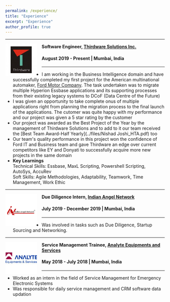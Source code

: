 ```yaml
---
permalink: /experience/
title: "Experience"
excerpt: "Experience"
author_profile: true
---
```


-----
<img align="left" height="100" width="100" src="../images/Thirdware_Logo.png" style="padding-right:15px">

**Software Engineer, [Thirdware Solutions Inc.](https://www.thirdware.com/index.html)** 
#### August 2019 - Present | Mumbai, India
----- 
* I am working in the Business Intelligence domain and have successfully completed my first project for the American multinational automaker, [Ford Motor Company](https://www.ford.com/). The task undertaken was to migrate multiple Hyperion Essbase applications and its supporting processes from their existing legacy systems to DCoF (Data Centre of the Future)
* I was given an opportunity to take complete onus of multiple applications right from planning the migration process to the final launch of the applications. The cutomer was quite happy with my performance and our project was given a 5 star rating by the customer
* Our project was awarded as the Best Project of the Year by the management of Thirdware Solutions and to add to it our team received the [Best Team Award-Half Yearly](../files/Nishad Joshi_HTA.pdf) too
* Our team's quality performance in this project won the confidence of Ford IT and Business team and gave Thirdware an edge over current competitors like EY and Donyati to successfully acquire more new projects in the same domain
* **Key Learnings** <br>
  Technical Skills: Essbase, MaxL Scripting, Powershell Scripting, AutoSys, AccuRev <br>
  Soft Skills: Agile Methodologies, Adaptability, Teamwork, Time Management, Work Ethic 

-----
<img align="left" height="100" width="100" src="../images/IAN.png" style="padding-right:15px">

**Due Diligence Intern, [Indian Angel Network](https://www.indianangelnetwork.com/)**
#### July 2019 - December 2019 | Mumbai, India
-----
*	Was involved in tasks such as Due Diligence, Startup Sourcing and Networking.

-----
<img align="left" height="100" width="100" src="../images/Analyte.png" style="padding-right:15px">

**Service Management Trainee, [Analyte Equipments and Services](http://analyte.net.in/)** 
#### May 2018 - July 2018 | Mumbai, India
----- 
* Worked as an intern in the field of Service Management for Emergency Electronic Systems
* Was responsible for daily service management and CRM software data updation

